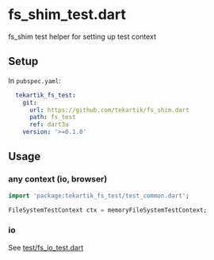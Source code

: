 # fs_shim_test.dart

fs_shim test helper for setting up test context

## Setup

In `pubspec.yaml`:

```yaml
  tekartik_fs_test:
    git:
      url: https://github.com/tekartik/fs_shim.dart
      path: fs_test
      ref: dart3a
    version: '>=0.1.0'
```
## Usage

### any context (io, browser)

```dart
import 'package:tekartik_fs_test/test_common.dart';

FileSystemTestContext ctx = memoryFileSystemTestContext;
```

###  io

See [test/fs_io_test.dart](test/fs_io_test.dart)
